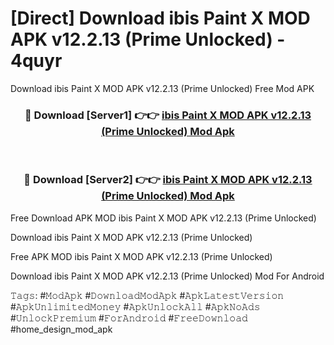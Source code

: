 # [Direct] Download ibis Paint X MOD APK v12.2.13 (Prime Unlocked) - 4quyr
Download ibis Paint X MOD APK v12.2.13 (Prime Unlocked) Free Mod APK

<div align="center">
<h3>🔴 Download [Server1] 👉👉 <a href="https://apk-comot.site?title=ibis_Paint_X_MOD_APK_v12.2.13_(Prime_Unlocked)">ibis Paint X MOD APK v12.2.13 (Prime Unlocked) Mod Apk</a></h3><br>

<h3>🔴 Download [Server2] 👉👉 <a href="https://apk-comot.site?title=ibis_Paint_X_MOD_APK_v12.2.13_(Prime_Unlocked)">ibis Paint X MOD APK v12.2.13 (Prime Unlocked) Mod Apk</a></h3>
</div>


Free Download APK MOD ibis Paint X MOD APK v12.2.13 (Prime Unlocked)

Download ibis Paint X MOD APK v12.2.13 (Prime Unlocked) 

Free APK MOD ibis Paint X MOD APK v12.2.13 (Prime Unlocked) 

Download ibis Paint X MOD APK v12.2.13 (Prime Unlocked) Mod For Android

𝚃𝚊𝚐𝚜: #𝙼𝚘𝚍𝙰𝚙𝚔 #𝙳𝚘𝚠𝚗𝚕𝚘𝚊𝚍𝙼𝚘𝚍𝙰𝚙𝚔 #𝙰𝚙𝚔𝙻𝚊𝚝𝚎𝚜𝚝𝚅𝚎𝚛𝚜𝚒𝚘𝚗 #𝙰𝚙𝚔𝚄𝚗𝚕𝚒𝚖𝚒𝚝𝚎𝚍𝙼𝚘𝚗𝚎𝚢 #𝙰𝚙𝚔𝚄𝚗𝚕𝚘𝚌𝚔𝙰𝚕𝚕 #𝙰𝚙𝚔𝙽𝚘𝙰𝚍𝚜 #𝚄𝚗𝚕𝚘𝚌𝚔𝙿𝚛𝚎𝚖𝚒𝚞𝚖 #𝙵𝚘𝚛𝙰𝚗𝚍𝚛𝚘𝚒𝚍 #𝙵𝚛𝚎𝚎𝙳𝚘𝚠𝚗𝚕𝚘𝚊𝚍 #home_design_mod_apk